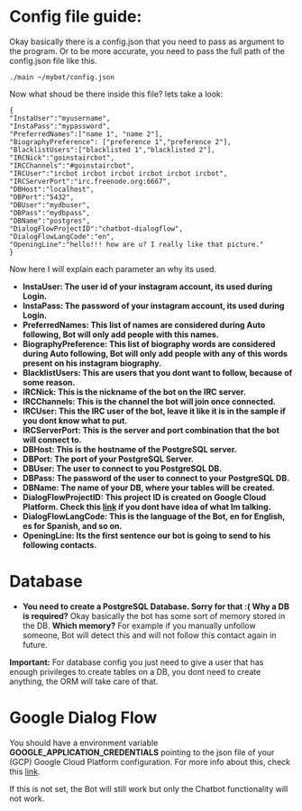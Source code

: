 # Config file guide:

Okay basically there is a config.json that you need to pass as argument to the program. Or to be more accurate, you need to pass the full path of the config.json file like this.

`
./main ~/mybot/config.json
`

Now what shoud be there inside this file? lets take a look:
```
{ 
"InstaUser":"myusername",
"InstaPass":"mypassword",
"PreferredNames":["name 1", "name 2"],
"BiographyPreference": ["preference 1","preference 2"],
"BlacklistUsers":["blacklisted 1","blacklisted 2"],
"IRCNick":"goinstaircbot",
"IRCChannels":"#goinstaircbot",
"IRCUser":"ircbot ircbot ircbot ircbot ircbot ircbot",
"IRCServerPort":"irc.freenode.org:6667",
"DBHost":"localhost",
"DBPort":"5432",
"DBUser":"mydbuser",
"DBPass":"mydbpass",
"DBName":"postgres",   
"DialogFlowProjectID":"chatbot-dialogflow",
"DialogFlowLangCode":"en",
"OpeningLine":"hello!!! how are u? I really like that picture."
}
```
Now here I will explain each parameter an why its used.
* **InstaUser: The user id of your instagram account, its used during Login.**
* **InstaPass: The password of your instagram account, its used during Login.**
* **PreferredNames: This list of names are considered during Auto following, Bot will only add people with this names.**
* **BiographyPreference: This list of biography words are considered during Auto following, Bot will only add people with any of this words present on his instagram biography.**
* **BlacklistUsers: This are users that you dont want to follow, because of some reason.**
* **IRCNick: This is the nickname of the bot on the IRC server.**
* **IRCChannels: This is the channel the bot will join once connected.**
* **IRCUser: This the IRC user of the bot, leave it like it is in the sample if you dont know what to put.**
* **IRCServerPort: This is the server and port combination that the bot will connect to.**
* **DBHost: This is the hostname of the PostgreSQL server.**
* **DBPort: The port of your PostgreSQL Server.**
* **DBUser: The user to connect to you PostgreSQL DB.**
* **DBPass: The password of the user to connect to your PostgreSQL DB.**
* **DBName: The name of your DB, where your tables will be created.**
* **DialogFlowProjectID: This project ID is created on Google Cloud Platform. Check this [link](https://cloud.google.com/dialogflow-enterprise/docs/quickstart-client-libraries) if you dont have idea of what Im talking.**
* **DialogFlowLangCode: This is the language of the Bot, en for English, es for Spanish, and so on.**
* **OpeningLine: Its the first sentence our bot is going to send to his following contacts.**

# Database
* **You need to create a PostgreSQL Database. Sorry for that :(**
**Why a DB is required?** Okay basically the bot has some sort of memory stored in the DB.
**Which memory?** For example if you manually unfollow someone, Bot will detect this and will not follow this contact again in future.

**Important:** For database config you just need to give a user that has enough privileges to create tables on a DB, you dont need to create anything, the ORM will take care of that.

# Google Dialog Flow
You should have a environment variable **GOOGLE_APPLICATION_CREDENTIALS** pointing to the json file of your (GCP) Google Cloud Platform configuration. For more info about this, check this [link](https://cloud.google.com/docs/authentication/getting-started).

If this is not set, the Bot will still work but only the Chatbot functionality will not work.